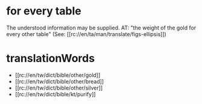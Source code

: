 # for every table

The understood information may be supplied. AT: "the weight of the gold for every other table" (See: [[rc://en/ta/man/translate/figs-ellipsis]])

# translationWords

* [[rc://en/tw/dict/bible/other/gold]]
* [[rc://en/tw/dict/bible/other/bread]]
* [[rc://en/tw/dict/bible/other/silver]]
* [[rc://en/tw/dict/bible/kt/purify]]